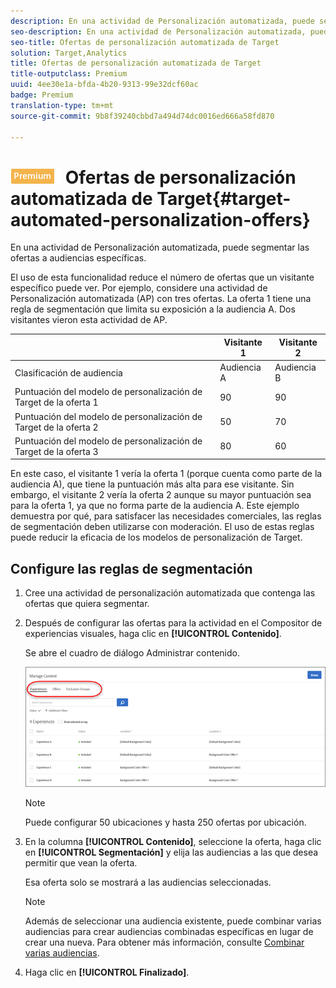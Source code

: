 ```yaml
---
description: En una actividad de Personalización automatizada, puede segmentar las ofertas a audiencias específicas.
seo-description: En una actividad de Personalización automatizada, puede segmentar las ofertas a audiencias específicas.
seo-title: Ofertas de personalización automatizada de Target
solution: Target,Analytics
title: Ofertas de personalización automatizada de Target
title-outputclass: Premium
uuid: 4ee30e1a-bfda-4b20-9313-99e32dcf60ac
badge: Premium
translation-type: tm+mt
source-git-commit: 9b8f39240cbbd7a494d74dc0016ed666a58fd870

---
```



# ![PREMIUM](/help/assets/premium.png) Ofertas de personalización automatizada de Target{#target-automated-personalization-offers}

En una actividad de Personalización automatizada, puede segmentar las ofertas a audiencias específicas.

El uso de esta funcionalidad reduce el número de ofertas que un visitante específico puede ver. Por ejemplo, considere una actividad de Personalización automatizada (AP) con tres ofertas. La oferta 1 tiene una regla de segmentación que limita su exposición a la audiencia A. Dos visitantes vieron esta actividad de AP.

|  | Visitante 1 | Visitante 2 |
|--- |--- |--- |
| Clasificación de audiencia | Audiencia A | Audiencia B |
| Puntuación del modelo de personalización de Target de la oferta 1 | 90 | 90 |
| Puntuación del modelo de personalización de Target de la oferta 2 | 50 | 70 |
| Puntuación del modelo de personalización de Target de la oferta 3 | 80 | 60 |

En este caso, el visitante 1 vería la oferta 1 (porque cuenta como parte de la audiencia A), que tiene la puntuación más alta para ese visitante. Sin embargo, el visitante 2 vería la oferta 2 aunque su mayor puntuación sea para la oferta 1, ya que no forma parte de la audiencia A. Este ejemplo demuestra por qué, para satisfacer las necesidades comerciales, las reglas de segmentación deben utilizarse con moderación. El uso de estas reglas puede reducir la eficacia de los modelos de personalización de Target.

## Configure las reglas de segmentación

1. Cree una actividad de personalización automatizada que contenga las ofertas que quiera segmentar.
1. Después de configurar las ofertas para la actividad en el Compositor de experiencias visuales, haga clic en **[!UICONTROL Contenido]**.

   Se abre el cuadro de diálogo Administrar contenido.

   ![](assets/ap_content.png)

   >[!NOTE]
   >
   >Puede configurar 50 ubicaciones y hasta 250 ofertas por ubicación.

1. En la columna **[!UICONTROL Contenido]**, seleccione la oferta, haga clic en **[!UICONTROL Segmentación]** y elija las audiencias a las que desea permitir que vean la oferta.

   Esa oferta solo se mostrará a las audiencias seleccionadas.

   >[!NOTE]
   >
   >Además de seleccionar una audiencia existente, puede combinar varias audiencias para crear audiencias combinadas específicas en lugar de crear una nueva. Para obtener más información, consulte [Combinar varias audiencias](../../c-target/combining-multiple-audiences.md#concept_A7386F1EA4394BD2AB72399C225981E5).

1. Haga clic en **[!UICONTROL Finalizado]**.
